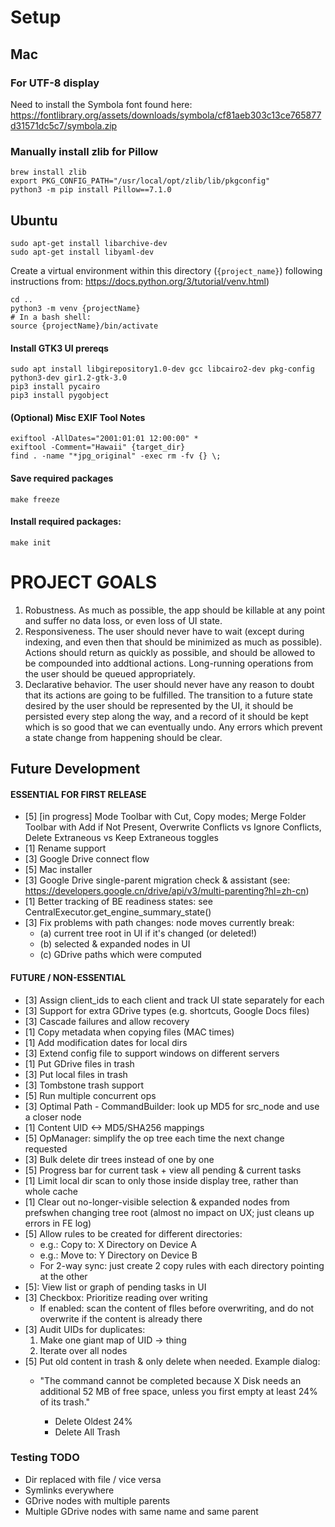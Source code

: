 

# Setup

## Mac
### For UTF-8 display
Need to install the Symbola font found here:
https://fontlibrary.org/assets/downloads/symbola/cf81aeb303c13ce765877d31571dc5c7/symbola.zip
### Manually install zlib for Pillow
    brew install zlib
    export PKG_CONFIG_PATH="/usr/local/opt/zlib/lib/pkgconfig"
    python3 -m pip install Pillow==7.1.0

## Ubuntu
    sudo apt-get install libarchive-dev  
    sudo apt-get install libyaml-dev

Create a virtual environment within this directory (`{project_name}`)  following instructions from: https://docs.python.org/3/tutorial/venv.html)  

    cd ..
    python3 -m venv {projectName}
    # In a bash shell:
    source {projectName}/bin/activate

#### Install GTK3 UI prereqs
    sudo apt install libgirepository1.0-dev gcc libcairo2-dev pkg-config python3-dev gir1.2-gtk-3.0
    pip3 install pycairo
    pip3 install pygobject

#### (Optional) Misc EXIF Tool Notes
    exiftool -AllDates="2001:01:01 12:00:00" *
    exiftool -Comment="Hawaii" {target_dir}
    find . -name "*jpg_original" -exec rm -fv {} \;

#### Save required packages
    make freeze

#### Install required packages:
    make init

# PROJECT GOALS

1. Robustness. As much as possible, the app should be killable at any point and suffer no data loss, or even loss of UI state.
2. Responsiveness. The user should never have to wait (except during indexing, and even then that should be minimized as much as possible). Actions should return as quickly as possible, and should be allowed to be compounded into addtional actions. Long-running operations from the user should be queued appropriately.
2. Declarative behavior. The user should never have any reason to doubt that its actions are going to be fulfilled. The transition to a future state desired by the user should be represented by the UI, it should be persisted every step along the way, and a record of it should be kept which is so good that we can eventually undo. Any errors which prevent a state change from happening should be clear.


## Future Development

#### ESSENTIAL FOR FIRST RELEASE
* [5] [in progress] Mode Toolbar with Cut, Copy modes; Merge Folder Toolbar with Add if Not Present, Overwrite Conflicts vs Ignore Conflicts, Delete Extraneous vs Keep Extraneous toggles
* [1] Rename support
* [3] Google Drive connect flow
* [5] Mac installer
* [3] Google Drive single-parent migration check & assistant (see: https://developers.google.cn/drive/api/v3/multi-parenting?hl=zh-cn)
* [1] Better tracking of BE readiness states: see CentralExecutor.get_engine_summary_state()
* [3] Fix problems with path changes: node moves currently break:
  * (a) current tree root in UI if it's changed (or deleted!)
  * (b) selected & expanded nodes in UI
  * (c) GDrive paths which were computed

#### FUTURE / NON-ESSENTIAL
* [3] Assign client_ids to each client and track UI state separately for each
* [3] Support for extra GDrive types (e.g. shortcuts, Google Docs files)
* [3] Cascade failures and allow recovery
* [1] Copy metadata when copying files (MAC times)
* [1] Add modification dates for local dirs
* [3] Extend config file to support windows on different servers
* [1] Put GDrive files in trash
* [3] Put local files in trash
* [3] Tombstone trash support
* [5] Run multiple concurrent ops
* [3] Optimal Path - CommandBuilder: look up MD5 for src_node and use a closer node
* [1] Content UID <-> MD5/SHA256 mappings
* [5] OpManager: simplify the op tree each time the next change requested
* [3] Bulk delete dir trees instead of one by one
* [5] Progress bar for current task + view all pending & current tasks
* [1] Limit local dir scan to only those inside display tree, rather than whole cache
* [1] Clear out no-longer-visible selection & expanded nodes from prefswhen changing tree root (almost no impact on UX; just cleans up errors in FE log)
* [5] Allow rules to be created for different directories:
  * e.g.: Copy to: X Directory on Device A
  * e.g.: Move to: Y Directory on Device B
  * For 2-way sync: just create 2 copy rules with each directory pointing at the other
* [5]: View list or graph of pending tasks in UI
* [3] Checkbox: Prioritize reading over writing
  * If enabled: scan the content of flles before overwriting, and do not overwrite if the content is already there
* [3] Audit UIDs for duplicates:
  1. Make one giant map of UID -> thing
  2. Iterate over all nodes
* [5] Put old content in trash & only delete when needed. Example dialog:
  * "The command cannot be completed because X Disk needs an additional 52 MB of free space, unless you first empty at least 24% of its trash."

    * Delete Oldest 24%
    * Delete All Trash


### Testing TODO
* Dir replaced with file / vice versa 
* Symlinks everywhere
* GDrive nodes with multiple parents
* Multiple GDrive nodes with same name and same parent
